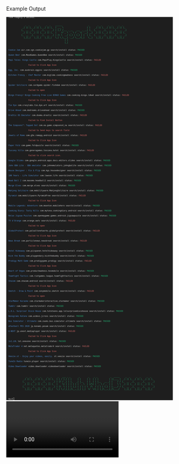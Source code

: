 Example Output

<img src="https://raw.githubusercontent.com/killuhwhale/appium/main/src/images/readme/playstore_output.png?sanitize=true&raw=true" />
<video src="https://raw.githubusercontent.com/killuhwhale/appium/main/src/images/readme/DEMO_APPIUM.MOV?sanitize=true&raw=true" />


# Need to test on Chromebook
Need to understand if devices will have preinstalled accounts
    - Need accounts like testminnie001@gmail.com logged into device
    - 

Problems:

All ADB commands must have a transport id associated with them....
- If more than 1 adb device is connected, it breaks, Need to add -t transport_id for device we are targeting
- Create a method to get the transport Ip based on deviceName/ ip


com.google.android.contacts
- wont uninstall
    Makes the beginning uninstall check take a long time


TODO:


- Detect 'bad' chars -> ó
    - Adb shell struggles to send these.
    - Need to find a solution

- Detect Platstore in Foreground before each app search/install loop
    -   Someitmes playstore crashes or isnt in the foreground and this will affect the loop
        - We should check and retore the playstore, at least once, at the beginning of the loop
            - Depedning on how fast this check is, we can check befre each step during the search/install phase.

- Find a reliable way to wait for current activity to be loaded when opening an app...
    - Games sometimes take a while to load/ download extra data
     - This is a difficult task
        - Even knowing the activity to wait for, it only lets us know when the activity is done  loaded, not the content within the activity.

-  Create architecture to create multiple Drivers and start a job for each one. 
    - Currently, in main.py, we are just creating one driver.



Features/ Optimizations:

- Get size of an app to anticipate download time



# NOTES

# https://github.com/appium/appium-uiautomator2-driver#driverserver
#   - appium:skipServerInstallation => Improve startup speed if we know UIAutomator is already installed...

# TODO
# Need to identify each device so we can use the correct commands
# So far Pixel 2 and Chromebook Coachz have different View Names
#   - Chromebooks views are obfuscated
# We can use this to get deviceInfo
# https://github.com/appium/appium-uiautomator2-driver#mobile-deviceinfo
# self.driver.execute_script("mobile: scroll", {'direction': 'down'})
# self.driver.execute_script("mobile: acceptAlert", {'buttonLabel': 'Accept'})
# self.driver.execute_script("mobile: dismissAlert", {'buttonLabel': 'Dismiss'})
# self.driver.execute_script("mobile: deviceInfo", {})

# self.driver.execute_script("mobile: activateApp", {appId: "my.app.id"})
    # Activates the given application or launches it if necessary. The action literally simulates clicking the corresponding application icon on the dashboard.
# self.driver.execute_script("mobile: queryAppState", {appId: "my.app.id" })
    # The app is not installed: 0
    # The app is installed and is not running: 1
    # The app is running in background: 3
    # The app is running in foreground: 4



# self.driver.execute_script("mobile: changePermissions", {
#                                   permissions: 'all',
#                                   appPackage: '',
#                                   action: 'allow',
# })
#  mobile: 


# deviceInfo::
# androidId
# manufacturer
# model
# brand
# apiVersion
# platformVersion
# carrierName
# realDisplaySize
# displayDensity
# networks
# locale
# timeZone
# bluetooth


# adb -t 31 shell monkey -p com.netflix.mediaclient -c android.intent.category.LAUNCHER 1

